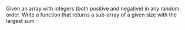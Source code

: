 Given an array with integers (both positive and negative) in any random order. Write a function that returns a sub-array of a given size with the largest sum
